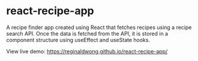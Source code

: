 #   react-recipe-app
A recipe finder app created using React that fetches recipes using a recipe search API. Once the data is fetched from the API, it is stored in a component structure using useEffect and useState hooks.

View live demo: https://reginaldwong.github.io/react-recipe-app/